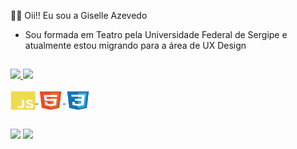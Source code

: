 👩‍🦰 Oii!! Eu sou a Giselle Azevedo
- Sou formada em Teatro pela Universidade Federal de Sergipe e atualmente estou migrando para a área de UX Design

 ##
  <a href="https://github.com/GiseAzevedo">
  <img height="180em" src="https://github-readme-stats.vercel.app/api?username=GiseAzevedo&show_icons=true&theme=monokai&include_all_commits=true&count_private=true"/>
  <img height="180em" src="https://github-readme-stats.vercel.app/api/top-langs/?username=GiseAzevedo&layout=compact&langs_count=7&theme=dracula"/>

  <div style="display: inline_block"><br>
  <img align="center" alt="Gi-Js" height="30" width="40" src="https://raw.githubusercontent.com/devicons/devicon/master/icons/javascript/javascript-plain.svg">
  <img align="center" alt="Gi-HTML" height="30" width="40" src="https://raw.githubusercontent.com/devicons/devicon/master/icons/html5/html5-original.svg">
  <img align="center" alt="Gi-CSS" height="30" width="40" src="https://raw.githubusercontent.com/devicons/devicon/master/icons/css3/css3-original.svg">
  
  ##   
     
<div> 
  <a href = "mailto:contatogiazev@gmail.com"><img src="https://img.shields.io/badge/-Gmail-%23333?style=for-the-badge&logo=gmail&logoColor=white" target="_blank"></a>
  <a href="https://www.linkedin.com/in/giselle-azevedo-465a298b/" target="_blank"><img src="https://img.shields.io/badge/-LinkedIn-%230077B5?style=for-the-badge&logo=linkedin&logoColor=white" target="_blank"></a>   
    </div>
